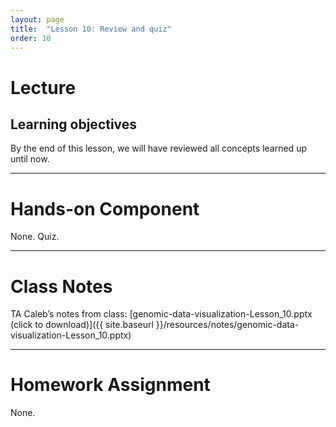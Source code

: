 ```yaml
---
layout: page
title:  "Lesson 10: Review and quiz"
order: 10
---
```


# Lecture

## Learning objectives

By the end of this lesson, we will have reviewed all concepts learned up until now. 

---

# Hands-on Component

None. Quiz.

---

# Class Notes

TA Caleb’s notes from class: [genomic-data-visualization-Lesson_10.pptx (click to download)]({{ site.baseurl }}/resources/notes/genomic-data-visualization-Lesson_10.pptx)

---

# Homework Assignment

None.

